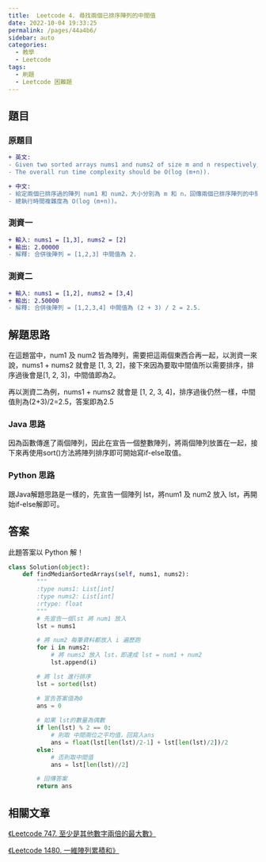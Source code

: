 ```yaml
---
title:  Leetcode 4. 尋找兩個已排序陣列的中間值
date: 2022-10-04 19:33:25
permalink: /pages/44a4b6/
sidebar: auto
categories:
  - 教學
  - Leetcode
tags:
  - 刷題
  - Leetcode 困難題
---
```



## 題目

### 原題目
```diff
+ 英文:
- Given two sorted arrays nums1 and nums2 of size m and n respectively, return the median of the two sorted arrays.
- The overall run time complexity should be O(log (m+n)).

+ 中文:
- 給定兩個已排序過的陣列 num1 和 num2，大小分別為 m 和 n，回傳兩個已排序陣列的中間值。
- 總執行時間複雜度為 O(log (m+n))。
```

### 測資一

```diff
+ 輸入: nums1 = [1,3], nums2 = [2]
+ 輸出: 2.00000
- 解釋: 合併後陣列 = [1,2,3] 中間值為 2.
```

### 測資二

```diff
+ 輸入: nums1 = [1,2], nums2 = [3,4]
+ 輸出: 2.50000
- 解釋: 合併後陣列 = [1,2,3,4] 中間值為 (2 + 3) / 2 = 2.5.
```

## 解題思路
在這題當中，num1 及 num2 皆為陣列，需要把這兩個東西合再一起，以測資一來說，nums1 + nums2 就會是 [1, 3, 2]，接下來因為要取中間值所以需要排序，排序過後會是[1, 2, 3]，中間值即為2。

再以測資二為例，nums1 + nums2 就會是 [1, 2, 3, 4]，排序過後仍然一樣，中間值則為(2+3)/2=2.5，答案即為2.5

### Java 思路
因為函數傳進了兩個陣列，因此在宣告一個整數陣列，將兩個陣列放置在一起，接下來再使用sort()方法將陣列排序即可開始寫if-else取值。

### Python 思路
跟Java解題思路是一樣的，先宣告一個陣列 lst，將num1 及 num2 放入 lst，再開始if-else解即可。

## 答案
此題答案以 Python 解！
```Python
class Solution(object):
    def findMedianSortedArrays(self, nums1, nums2):
        """
        :type nums1: List[int]
        :type nums2: List[int]
        :rtype: float
        """
        # 先宣告一個lst 將 num1 放入
        lst = nums1

        # 將 num2 每筆資料都放入 i 遍歷跑
        for i in nums2:
            # 將 nums2 放入 lst，即達成 lst = num1 + num2
            lst.append(i)

        # 將 lst 進行排序
        lst = sorted(lst)

        # 宣告答案值為0
        ans = 0
        
        # 如果 lst的數量為偶數
        if len(lst) % 2 == 0:
            # 則取 中間兩位之平均值，回寫入ans
            ans = float(lst[len(lst)/2-1] + lst[len(lst)/2])/2
        else:
            # 否則取中間值
            ans = lst[len(lst)//2]

        # 回傳答案
        return ans
```

## 相關文章

[《Leetcode 747. 至少是其他數字兩倍的最大數》](/pages/a0b856//)

[《Leetcode 1480. 一維陣列累積和》](/pages/71d590/)
